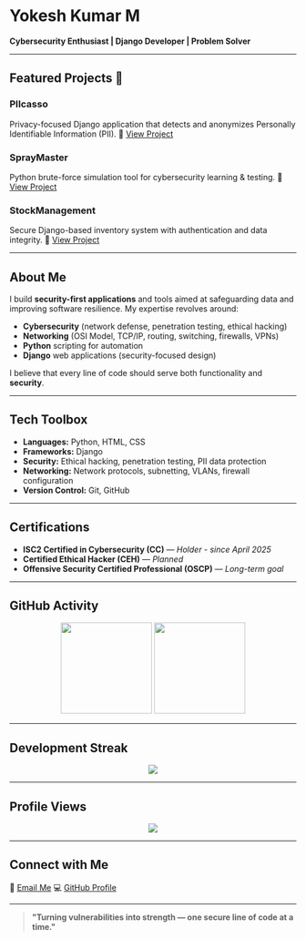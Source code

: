 # Yokesh Kumar M

**Cybersecurity Enthusiast | Django Developer | Problem Solver**

---

## Featured Projects 🎯

### PIIcasso

Privacy-focused Django application that detects and anonymizes Personally Identifiable Information (PII).
🔗 [View Project](https://github.com/yokesh-kumar-M/PIIcasso)

### SprayMaster

Python brute-force simulation tool for cybersecurity learning & testing.
🔗 [View Project](https://github.com/yokesh-kumar-M/SprayMaster)

### StockManagement

Secure Django-based inventory system with authentication and data integrity.
🔗 [View Project](https://github.com/yokesh-kumar-M/stockmanagement)

---

## About Me

I build **security-first applications** and tools aimed at safeguarding data and improving software resilience.
My expertise revolves around:

* **Cybersecurity** (network defense, penetration testing, ethical hacking)
* **Networking** (OSI Model, TCP/IP, routing, switching, firewalls, VPNs)
* **Python** scripting for automation
* **Django** web applications (security-focused design)

I believe that every line of code should serve both functionality and **security**.

---

## Tech Toolbox

* **Languages:** Python, HTML, CSS
* **Frameworks:** Django
* **Security:** Ethical hacking, penetration testing, PII data protection
* **Networking:** Network protocols, subnetting, VLANs, firewall configuration
* **Version Control:** Git, GitHub

---

## Certifications

* **ISC2 Certified in Cybersecurity (CC)** — *Holder - since April 2025*
* **Certified Ethical Hacker (CEH)** — *Planned*
* **Offensive Security Certified Professional (OSCP)** — *Long-term goal*

---

## GitHub Activity

<p align="center">
  <img src="https://github-readme-stats.vercel.app/api?username=yokesh-kumar-M&show_icons=true&bg_color=000000&title_color=E50914&text_color=FFFFFF&icon_color=E50914" height="160">
  <img src="https://github-readme-stats.vercel.app/api/top-langs/?username=yokesh-kumar-M&layout=compact&bg_color=000000&title_color=E50914&text_color=FFFFFF" height="160">
</p>

---

## Development Streak

<p align="center">
  <img src="https://nirzak-streak-stats.vercel.app/?user=yokesh-kumar-M&theme=dark&background=000000&stroke=E50914&ring=E50914&fire=E50914&currStreakLabel=E50914">
</p>

---

## Profile Views

<p align="center">
  <img src="https://komarev.com/ghpvc/?username=yokesh-kumar-M&color=E50914&style=for-the-badge">
</p>

---

## Connect with Me

📧 [Email Me](mailto:your-email@example.com)
💻 [GitHub Profile](https://github.com/yokesh-kumar-M)

---

> **"Turning vulnerabilities into strength — one secure line of code at a time."**
